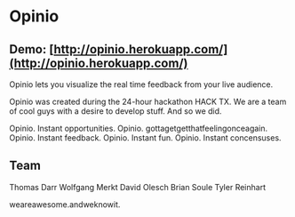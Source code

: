 Opinio
======
## Demo:  [http://opinio.herokuapp.com/](http://opinio.herokuapp.com/)

Opinio lets you visualize the real time feedback from your live audience.

Opinio was created during the 24-hour hackathon HACK TX. We are a team of cool guys with a desire to develop stuff. And so we did. 

Opinio. Instant opportunities.
Opinio. gottagetgetthatfeelingonceagain.
Opinio. Instant feedback.
Opinio. Instant fun.
Opinio. Instant concensuses.

Team
----
Thomas Darr
Wolfgang Merkt
David Olesch
Brian Soule
Tyler Reinhart

weareawesome.andweknowit.
